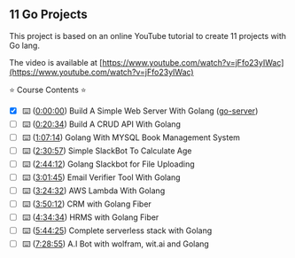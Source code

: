 ## 11 Go Projects

This project is based on an online YouTube tutorial to create 11 projects with Go lang.

The video is available at [https://www.youtube.com/watch?v=jFfo23yIWac](https://www.youtube.com/watch?v=jFfo23yIWac)

⭐️ Course Contents ⭐️

- [x] ⌨️ ([0:00:00](https://www.youtube.com/watch?v=jFfo23yIWac&t=0s)) Build A Simple Web Server With Golang ([go-server](go-server/))
- [ ] ⌨️ ([0:20:34](https://www.youtube.com/watch?v=jFfo23yIWac&t=1234s)) Build A CRUD API With Golang
- [ ] ⌨️ ([1:07:14](https://www.youtube.com/watch?v=jFfo23yIWac&t=4034s)) Golang With MYSQL Book Management System
- [ ] ⌨️ ([2:30:57](https://www.youtube.com/watch?v=jFfo23yIWac&t=9057s)) Simple SlackBot To Calculate Age
- [ ] ⌨️ ([2:44:12](https://www.youtube.com/watch?v=jFfo23yIWac&t=9852s)) Golang Slackbot for File Uploading
- [ ] ⌨️ ([3:01:45](https://www.youtube.com/watch?v=jFfo23yIWac&t=10905s)) Email Verifier Tool With Golang
- [ ] ⌨️ ([3:24:32](https://www.youtube.com/watch?v=jFfo23yIWac&t=12272s)) AWS Lambda With Golang
- [ ] ⌨️ ([3:50:12](https://www.youtube.com/watch?v=jFfo23yIWac&t=13812s)) CRM with Golang Fiber
- [ ] ⌨️ ([4:34:34](https://www.youtube.com/watch?v=jFfo23yIWac&t=16474s)) HRMS with Golang Fiber
- [ ] ⌨️ ([5:44:25](https://www.youtube.com/watch?v=jFfo23yIWac&t=20665s)) Complete serverless stack with Golang
- [ ] ⌨️ ([7:28:55](https://www.youtube.com/watch?v=jFfo23yIWac&t=26935s)) A.I Bot with wolfram, wit.ai and Golang
